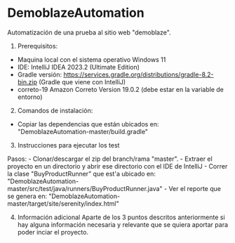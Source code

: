 # DemoblazeAutomation
Automatización de una prueba al sitio web "demoblaze".

1. Prerequisitos:

  - Maquina local con el sistema operativo Windows 11
  - IDE: IntelliJ IDEA 2023.2 (Ultimate Edition)
  - Gradle versión: https://services.gradle.org/distributions/gradle-8.2-bin.zip (Gradle que viene con IntelliJ)
  - correto-19 Amazon Correto Version 19.0.2 (debe estar en la variable de entorno)

2. Comandos de instalación:

  - Copiar las dependencias que están ubicados en: "DemoblazeAutomation-master/build.gradle"

3. Instrucciones para ejecutar los test

  Pasos:
        - Clonar/descargar el zip del branch/rama "master".
        - Extraer el proyecto en un directorio y abrir ese directorio con el IDE de IntelliJ
        - Correr la clase "BuyProductRunner" que est'a ubicado en: "DemoblazeAutomation-master/src/test/java/runners/BuyProductRunner.java"
        - Ver el reporte que se genera en: "DemoblazeAutomation-master/target/site/serenity/index.html"

4. Información adicional Aparte de los 3 puntos descritos anteriormente si hay alguna información necesaria y relevante que se quiera aportar para poder inciar el proyecto.
